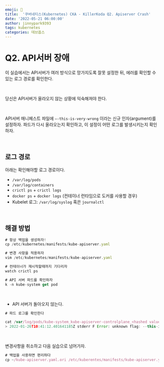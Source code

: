 ```yaml
---
emoji: 🔧
title:  '쿠버네티스(Kubernetes) CKA - KillerKoda Q2. Apiserver Crash'
date: '2022-05-21 06:00:00'
author: jinnypark9393
tags: kubernetes
categories: 데브옵스
---
```


# Q2. API서버 장애

이 실습에서는 API서버가 여러 방식으로 망가지도록 잘못 설정한 뒤, 에러를 확인할 수 있는 로그 경로를 확인한다.

<br/>

당신은 API서버가 올라오지 않는 상황에 익숙해져야 한다.

<br/>

API서버 매니페스트 파일에 `—-this-is-very-wrong` 이라는 신규 인자(argument)를 설정하자. 파드가 다시 올라오는지 확인하고, 이 설정이 어떤 로그를 발생시키는지 확인하자.

<br/>

## 로그 경로

아래는 확인해야할 로그 경로이다.

- `/var/log/pods`
- `/var/log/containers`
- `crictl ps` + `crictl logs`
- `docker ps` + `docker logs` (컨테이너 런타임으로 도커를 사용할 경우)
- Kubelet 로그: `/var/log/syslog` 혹은 `journalctl`

<br/>

## 해결 방법

```jsx
# 항상 백업을 생성하자!
cp /etc/kubernetes/manifests/kube-apiserver.yaml

# 변경 사항을 적용하자
vim /etc/kubernetes/manifests/kube-apiserver.yaml

# 컨테이너가 재시작할때까지 기다리자
watch crictl ps

# API 서버 파드를 확인하자
k -n kube-system get pod
```

<br/>

- API 서버가 돌아오지 않는다.

```jsx
# 파드 로그를 확인한다

cat /var/log/pods/kube-system_kube-apiserver-controlplane_<hashed value>/kube-apiserver/X.log
> 2022-01-26T10:41:12.401641185Z stderr F Error: unknown flag: --this-is-very-wrong
```

<br/>

변경사항을 취소하고 다음 실습으로 넘어가자.

```jsx
# 백업을 사용하면 편리하다
cp ~/kube-apiserver.yaml.ori /etc/kuberentes/manifests/kube-apiserver.yaml
```

<br/>